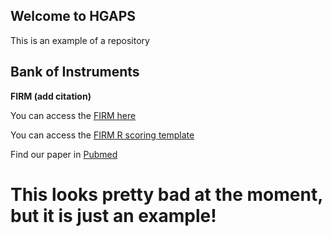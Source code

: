 ## Welcome to HGAPS 

This is an example of a repository

## Bank of Instruments

**FIRM (add citation)**

You can access the [FIRM here](https://github.com/hgaps/hgaps.github.io/blob/firm/firm/firma.pdf)

You can access the [FIRM R scoring template](https://github.com/hgaps/hgaps.github.io/blob/firm/firm/scoring.R)

Find our paper in [Pubmed](https://pubmed.ncbi.nlm.nih.gov/22800090/) 


# This looks pretty bad at the moment, but it is just an example!

